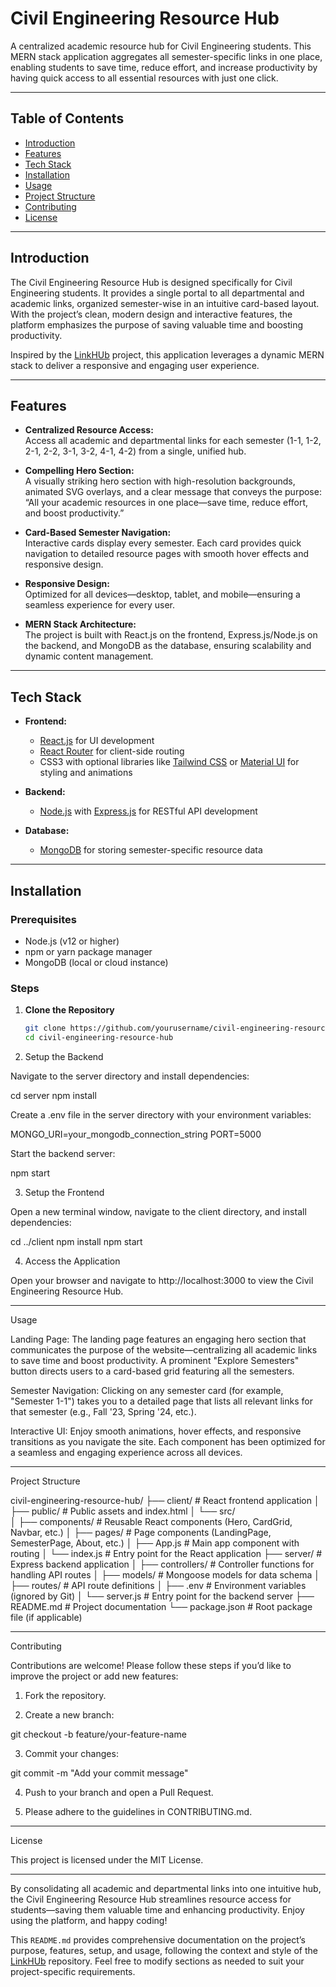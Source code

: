 
# Civil Engineering Resource Hub

A centralized academic resource hub for Civil Engineering students. This MERN stack application aggregates all semester-specific links in one place, enabling students to save time, reduce effort, and increase productivity by having quick access to all essential resources with just one click.

---

## Table of Contents

- [Introduction](#introduction)
- [Features](#features)
- [Tech Stack](#tech-stack)
- [Installation](#installation)
- [Usage](#usage)
- [Project Structure](#project-structure)
- [Contributing](#contributing)
- [License](#license)

---

## Introduction

The Civil Engineering Resource Hub is designed specifically for Civil Engineering students. It provides a single portal to all departmental and academic links, organized semester-wise in an intuitive card-based layout. With the project’s clean, modern design and interactive features, the platform emphasizes the purpose of saving valuable time and boosting productivity.

Inspired by the [LinkHUb](https://github.com/Xantonozar/LinkHUb) project, this application leverages a dynamic MERN stack to deliver a responsive and engaging user experience.

---

## Features

- **Centralized Resource Access:**  
  Access all academic and departmental links for each semester (1-1, 1-2, 2-1, 2-2, 3-1, 3-2, 4-1, 4-2) from a single, unified hub.

- **Compelling Hero Section:**  
  A visually striking hero section with high-resolution backgrounds, animated SVG overlays, and a clear message that conveys the purpose: “All your academic resources in one place—save time, reduce effort, and boost productivity.”

- **Card-Based Semester Navigation:**  
  Interactive cards display every semester. Each card provides quick navigation to detailed resource pages with smooth hover effects and responsive design.

- **Responsive Design:**  
  Optimized for all devices—desktop, tablet, and mobile—ensuring a seamless experience for every user.

- **MERN Stack Architecture:**  
  The project is built with React.js on the frontend, Express.js/Node.js on the backend, and MongoDB as the database, ensuring scalability and dynamic content management.

---

## Tech Stack

- **Frontend:**
  - [React.js](https://reactjs.org/) for UI development
  - [React Router](https://reactrouter.com/) for client-side routing
  - CSS3 with optional libraries like [Tailwind CSS](https://tailwindcss.com/) or [Material UI](https://mui.com/) for styling and animations

- **Backend:**
  - [Node.js](https://nodejs.org/) with [Express.js](https://expressjs.com/) for RESTful API development

- **Database:**
  - [MongoDB](https://www.mongodb.com/) for storing semester-specific resource data

---

## Installation

### Prerequisites
- Node.js (v12 or higher)
- npm or yarn package manager
- MongoDB (local or cloud instance)

### Steps

1. **Clone the Repository**

   ```bash
   git clone https://github.com/yourusername/civil-engineering-resource-hub.git
   cd civil-engineering-resource-hub

2. Setup the Backend

Navigate to the server directory and install dependencies:

cd server
npm install

Create a .env file in the server directory with your environment variables:

MONGO_URI=your_mongodb_connection_string
PORT=5000

Start the backend server:

npm start


3. Setup the Frontend

Open a new terminal window, navigate to the client directory, and install dependencies:

cd ../client
npm install
npm start


4. Access the Application

Open your browser and navigate to http://localhost:3000 to view the Civil Engineering Resource Hub.




---

Usage

Landing Page:
The landing page features an engaging hero section that communicates the purpose of the website—centralizing all academic links to save time and boost productivity. A prominent "Explore Semesters" button directs users to a card-based grid featuring all the semesters.

Semester Navigation:
Clicking on any semester card (for example, "Semester 1-1") takes you to a detailed page that lists all relevant links for that semester (e.g., Fall '23, Spring '24, etc.).

Interactive UI:
Enjoy smooth animations, hover effects, and responsive transitions as you navigate the site. Each component has been optimized for a seamless and engaging experience across all devices.



---

Project Structure

civil-engineering-resource-hub/
├── client/                # React frontend application
│   ├── public/            # Public assets and index.html
│   └── src/               
│       ├── components/    # Reusable React components (Hero, CardGrid, Navbar, etc.)
│       ├── pages/         # Page components (LandingPage, SemesterPage, About, etc.)
│       ├── App.js         # Main app component with routing
│       └── index.js       # Entry point for the React application
├── server/                # Express backend application
│   ├── controllers/       # Controller functions for handling API routes
│   ├── models/            # Mongoose models for data schema
│   ├── routes/            # API route definitions
│   ├── .env               # Environment variables (ignored by Git)
│   └── server.js          # Entry point for the backend server
├── README.md              # Project documentation
└── package.json           # Root package file (if applicable)


---

Contributing

Contributions are welcome! Please follow these steps if you’d like to improve the project or add new features:

1. Fork the repository.


2. Create a new branch:

git checkout -b feature/your-feature-name


3. Commit your changes:

git commit -m "Add your commit message"


4. Push to your branch and open a Pull Request.


5. Please adhere to the guidelines in CONTRIBUTING.md.




---

License

This project is licensed under the MIT License.


---

By consolidating all academic and departmental links into one intuitive hub, the Civil Engineering Resource Hub streamlines resource access for students—saving them valuable time and enhancing productivity. Enjoy using the platform, and happy coding!

This `README.md` provides comprehensive documentation on the project’s purpose, features, setup, and usage, following the context and style of the [LinkHUb](https://github.com/Xantonozar/LinkHUb) repository. Feel free to modify sections as needed to suit your project-specific requirements.

